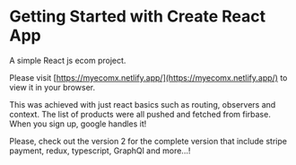 # Getting Started with Create React App

A simple React js ecom project.

Please visit [https://myecomx.netlify.app/](https://myecomx.netlify.app/) to view it in your browser.

This was achieved with just react basics such as routing, observers and context. The list of products were all pushed and fetched from firbase. When you sign up, google handles it!

Please, check out the version 2 for the complete version that include stripe payment, redux, typescript, GraphQl and more...!

